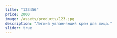 ```yaml
---
title: "123456"
price: 2000
image: /assets/products/123.jpg
description: "Легкий увлажняющий крем для лица."
slider: true
---
```

